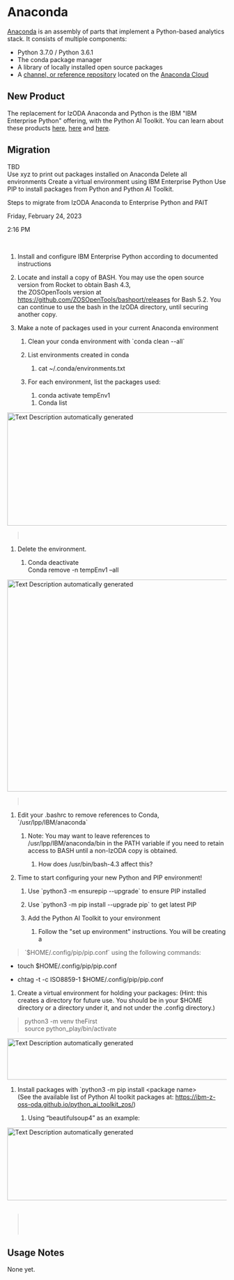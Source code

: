 # Anaconda

[Anaconda](https://www.anaconda.com/) is an assembly of parts that implement a Python-based analytics stack. It consists of multiple components:

- Python 3.7.0 / Python 3.6.1
- The conda package manager
- A library of locally installed open source packages
- A [channel, or reference repository](https://anaconda.org/IzODA/repo) located on the [Anaconda Cloud](https://anaconda.org/)

## New Product

The replacement for IzODA Anaconda and Python is the IBM "IBM Enterprise Python" offering, with the Python AI Toolkit. You can
learn about these products [here](https://www.ibm.com/products/open-enterprise-python-zos), [here](https://ibm.biz/BdPnfS)
and [here](https://community.ibm.com/community/user/ibmz-and-linuxone/blogs/evan-rivera/2023/02/24/python-ai-toolkit-for-ibm-zos).

## Migration

TBD  
    Use xyz to print out packages installed on Anaconda
    Delete all environments
    Create a virtual environment using IBM Enterprise Python
    Use PIP to install packages from Python and Python AI Toolkit.

Steps to migrate from IzODA Anaconda to Enterprise Python and PAIT

Friday, February 24, 2023

2:16 PM

 

1.  Install and configure IBM Enterprise Python according to documented
    instructions

2.  Locate and install a copy of BASH. You may use the open source
    version from Rocket to obtain Bash 4.3,  
    the ZOSOpenTools version at
    <https://github.com/ZOSOpenTools/bashport/releases> for Bash 5.2.
    You can continue to use the bash in the IzODA directory, until
    securing another copy.

3.  Make a note of packages used in your current Anaconda environment

    1.  Clean your conda environment with \`conda clean --all\`

    2.  List environments created in conda

        1.  cat \~/.conda/environments.txt

    3.  For each environment, list the packages used:

        1.  conda activate tempEnv1

        <!-- -->

        1.  Conda list

<img src="media/image1.tmp" style="width:6.5in;height:2.71597in" alt="Text Description automatically generated" />

>  

1.  Delete the environment.

    1.  Conda deactivate  
        Conda remove -n tempEnv1 –all

<img src="media/image2.tmp" style="width:6.5in;height:5.06875in" alt="Text Description automatically generated" />

>  

1.  Edit your .bashrc to remove references to Conda,
    \`/usr/lpp/IBM/anaconda\`

    1.  Note: You may want to leave references to
        /usr/lpp/IBM/anaconda/bin in the PATH variable if you need to
        retain access to BASH until a non-IzODA copy is obtained.

        1.  How does /usr/bin/bash-4.3 affect this?

2.  Time to start configuring your new Python and PIP environment!

    1.  Use \`python3 -m ensurepip --upgrade\` to ensure PIP installed

    2.  Use \`python3 -m pip install --upgrade pip\` to get latest PIP

    3.  Add the Python AI Toolkit to your environment

        1.  Follow the "set up environment" instructions. You will be
            creating a

> \`$HOME/.config/pip/pip.conf\` using the following commands:

-   touch $HOME/.config/pip/pip.conf

-   chtag -t -c ISO8859-1 $HOME/.config/pip/pip.conf

1.  Create a virtual environment for holding your packages: (Hint: this
    creates a directory for future use. You should be in your $HOME
    directory or a directory under it, and not under the .config
    directory.)

> python3 -m venv theFirst  
> source python\_play/bin/activate

<img src="media/image3.tmp" style="width:6.5in;height:0.98681in" alt="Text Description automatically generated" />

1.  Install packages with \`python3 -m pip install &lt;package
    name&gt;  
    (See the available list of Python AI toolkit packages at:
    <https://ibm-z-oss-oda.github.io/python_ai_toolkit_zos/>)

    1.  Using “beautifulsoup4” as an example:

<img src="media/image4.tmp" style="width:8.65111in;height:1.73958in" alt="Text Description automatically generated" /> 

>  
>
>  

## Usage Notes

None yet.
